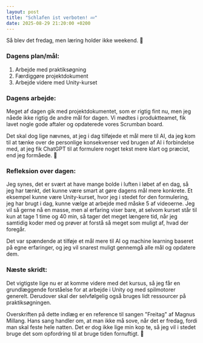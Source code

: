 ```yaml
---
layout: post
title: "Schlafen ist verboten! 💤"
date: 2025-08-29 21:20:00 +0200
---
```


Så blev det fredag, men læring holder ikke weekend. 📖

### Dagens plan/mål:

1. Arbejde med praktiksøgning
2. Færdiggøre projektdokument
3. Arbejde videre med Unity-kurset

### Dagens arbejde:

Meget af dagen gik med projektdokumentet, som er rigtig fint nu, men jeg nåede ikke rigtig de andre mål for dagen. Vi mødtes i produktteamet, fik lavet nogle gode aftaler og opdaterede vores Scrumban board.

Det skal dog lige nævnes, at jeg i dag tilføjede et mål mere til AI, da jeg kom til at tænke over de personlige konsekvenser ved brugen af AI i forbindelse med, at jeg fik ChatGPT til at formulere noget tekst mere klart og præcist, end jeg formåede. 🤖

### Refleksion over dagen:

Jeg synes, det er svært at have mange bolde i luften i løbet af en dag, så jeg har tænkt, det kunne være smart at gøre dagens mål mere konkrete. Et eksempel kunne være Unity-kurset, hvor jeg i stedet for den formulering, jeg har brugt i dag, kunne vælge at arbejde med måske 5 af videoerne. Jeg vil så gerne nå en masse, men al erfaring viser bare, at selvom kurset står til kun at tage 1 time og 40 min, så tager det meget længere tid, når jeg samtidig koder med og prøver at forstå så meget som muligt af, hvad der foregår.

Det var spændende at tilføje et mål mere til AI og machine learning baseret på egne erfaringer, og jeg vil snarest muligt gennemgå alle mål og opdatere dem.

### Næste skridt:

Det vigtigste lige nu er at komme videre med det kursus, så jeg får en grundlæggende forståelse for at arbejde i Unity og med spilmotorer generelt. Derudover skal der selvfølgelig også bruges lidt ressourcer på praktiksøgningen.

Overskriften på dette indlæg er en reference til sangen "Freitag" af Magnus Millang. Hans sang handler om, at man ikke må sove, når det er fredag, fordi man skal feste hele natten. Det er dog ikke lige min kop te, så jeg vil i stedet bruge det som opfordring til at bruge tiden fornuftigt. 🫡
